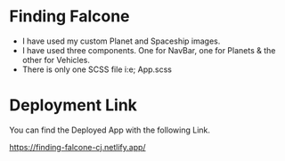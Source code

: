 # Finding Falcone

- I have used my custom Planet and Spaceship images.
- I have used three components. One for NavBar, one for Planets & the other for Vehicles.
- There is only one SCSS file i:e; App.scss

# Deployment Link

You can find the Deployed App with the following Link.

https://finding-falcone-cj.netlify.app/
